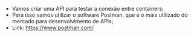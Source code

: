 * Vamos criar uma API para testar a conexão entre containers;
* Para isso vamos utilizar o software Postman, que é o mais utilizado do mercado para desenvolvimento de APIs;
* Link: https://www.postman.com/